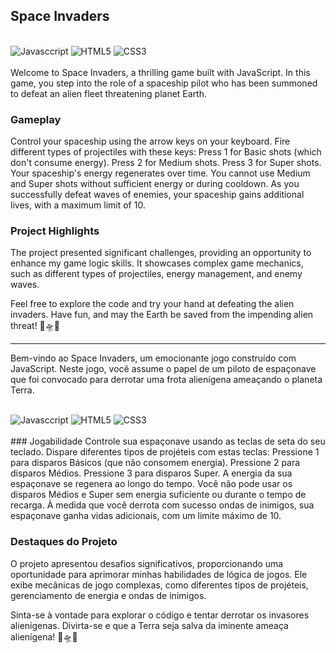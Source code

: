## Space Invaders
<div style = "display: inline_block"></br>
    <img align_item ="center" alt = "Javasccript" src = "https://img.shields.io/badge/HTML5-E34F26?style=for-the-badge&logo=html5&logoColor=white](https://img.shields.io/badge/JavaScript-F7DF1E?style=for-the-badge&logo=javascript&logoColor=black)"/>
    <img align_item ="center" alt = "HTML5" src = "https://img.shields.io/badge/HTML5-E34F26?style=for-the-badge&logo=html5&logoColor=white"/>
    <img align_item ="center" alt = "CSS3" src = "https://img.shields.io/badge/HTML5-E34F26?style=for-the-badge&logo=html5&logoColor=white](https://img.shields.io/badge/CSS3-1572B6?style=for-the-badge&logo=css3&logoColor=white)"/>
</div></br>
Welcome to Space Invaders, a thrilling game built with JavaScript. In this game, you step into the role of a spaceship pilot who has been summoned to defeat an alien fleet threatening planet Earth.

### Gameplay
Control your spaceship using the arrow keys on your keyboard.
Fire different types of projectiles with these keys:
Press 1 for Basic shots (which don't consume energy).
Press 2 for Medium shots.
Press 3 for Super shots.
Your spaceship's energy regenerates over time.
You cannot use Medium and Super shots without sufficient energy or during cooldown.
As you successfully defeat waves of enemies, your spaceship gains additional lives, with a maximum limit of 10.

### Project Highlights
The project presented significant challenges, providing an opportunity to enhance my game logic skills.
It showcases complex game mechanics, such as different types of projectiles, energy management, and enemy waves.

Feel free to explore the code and try your hand at defeating the alien invaders. Have fun, and may the Earth be saved from the impending alien threat! 🚀🛸💥

--------------------------------------------------------------------------------------------------------------------------------------------------------------------------------------
Bem-vindo ao Space Invaders, um emocionante jogo construído com JavaScript. Neste jogo, você assume o papel de um piloto de espaçonave que foi convocado para derrotar uma frota alienígena ameaçando o planeta Terra.
<div style = "display: inline_block"></br>
    <img align_item ="center" alt = "Javasccript" src = "[https://img.shields.io/badge/HTML5-E34F26?style=for-the-badge&logo=html5&logoColor=white](https://img.shields.io/badge/JavaScript-F7DF1E?style=for-the-badge&logo=javascript&logoColor=black)"/>
    <img align_item ="center" alt = "HTML5" src = "https://img.shields.io/badge/HTML5-E34F26?style=for-the-badge&logo=html5&logoColor=white"/>
    <img align_item ="center" alt = "CSS3" src = "[https://img.shields.io/badge/HTML5-E34F26?style=for-the-badge&logo=html5&logoColor=white](https://img.shields.io/badge/CSS3-1572B6?style=for-the-badge&logo=css3&logoColor=white)"/>
</div></br>
### Jogabilidade
Controle sua espaçonave usando as teclas de seta do seu teclado.
Dispare diferentes tipos de projéteis com estas teclas:
Pressione 1 para disparos Básicos (que não consomem energia).
Pressione 2 para disparos Médios.
Pressione 3 para disparos Super.
A energia da sua espaçonave se regenera ao longo do tempo.
Você não pode usar os disparos Médios e Super sem energia suficiente ou durante o tempo de recarga.
À medida que você derrota com sucesso ondas de inimigos, sua espaçonave ganha vidas adicionais, com um limite máximo de 10.

### Destaques do Projeto
O projeto apresentou desafios significativos, proporcionando uma oportunidade para aprimorar minhas habilidades de lógica de jogos.
Ele exibe mecânicas de jogo complexas, como diferentes tipos de projéteis, gerenciamento de energia e ondas de inimigos.

Sinta-se à vontade para explorar o código e tentar derrotar os invasores alienígenas. Divirta-se e que a Terra seja salva da iminente ameaça alienígena! 🚀🛸💥
